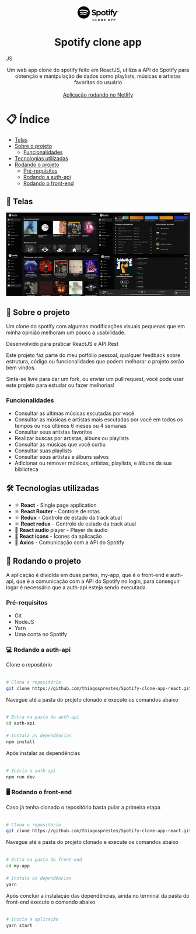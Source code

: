 <h1 align="center">
<br>
  <img src="spotify-clone-app-logo.png" width="auto" height="40" alt="spotify-clone-app">
<br>
<br>
Spotify clone app
</h1>
JS
<p align="center">Um web app clone do spotify feito em ReactJS, utiliza a API do Spotify para obtenção e manipulação de dados como playlists, músicas e artistas favoritas do usuário
<br/><br/><a align="center" href="https://tsprestes-spotifycloneapp.netlify.com" target="_blank">Aplicação rodando no Netlify</a>
</p>

# 📋 Índice

- [Telas](#-Telas)
- [Sobre o projeto](#-Sobre-o-projeto)
  - [Funcionalidades](#-Funcionalidades)
- [Tecnologias utilizadas](#-Tecnologias-utilizadas)
- [Rodando o projeto](#-Rodando-o-projeto)
  - [Pré-requisitos](#-Pré-requisitos)
  - [Rodando a auth-api](#-Rodando-a-auth-api)
  - [Rodando o front-end](#-Rodando-o-front-end)

## 🎨 Telas

<img src="spotify-clone-app-screenshots.jpg" alt="spotify-clone-app">

## 📃 Sobre o projeto

Um clone do spotify com algumas modificações visuais pequenas que em minha opinião melhoram um pouco a usabilidade.

Desenvolvido para práticar ReactJS e API Rest

Este projeto faz parte do meu potfólio pessoal, qualquer feedback sobre estrutura, código ou funcionalidades que podem melhorar o projeto serão bem vindos.

Sinta-se livre para dar um fork, ou enviar um pull request, você pode usar este projeto para estudar ou fazer melhorias!

### Funcionalidades

- Consultar as ultimas músicas escutadas por você
- Consultar as músicas e artistas mais escutadas por você em todos os tempos ou nos últimos 6 meses ou 4 semanas
- Consultar seus artistas favoritos
- Realizar buscas por artistas, álbuns ou playlists
- Consultar as músicas que você curtiu
- Consultar suas playlists
- Consultar seus artistas e álbuns salvos
- Adicionar ou remover músicas, artistas, playlists, e álbuns da sua biblioteca

## 🛠 Tecnologias utilizadas

- ⚛ **React** - Single page application
- ⚛ **React Router** - Controle de rotas
- ⚛ **Redux** - Controle de estado da track atual
- ⚛ **React redux** - Controle de estado da track atual
- 🎵 **React audio** player - Player de áudio
- 🤙 **React icons** - Ícones da aplicação
- 📡 **Axios** - Comunicação com a API do Spotify

## 🚀 Rodando o projeto

A aplicação é dividida em duas partes, my-app, que é o front-end e auth-api, que é a comunicação com a API do Spotify no login, para conseguir logar é necessário que a auth-api esteja sendo executada.

### Pré-requisitos

- Git
- NodeJS
- Yarn
- Uma conta no Spotify

### 💻 Rodando a auth-api

Clone o repositório

```bash

# Clona o repositório
git clone https://github.com/thiagosprestes/Spotify-clone-app-react.git

```

Navegue até a pasta do projeto clonado e execute os comandos abaixo

```bash

# Entra na pasta da auth-api
cd auth-api

# Instala as dependências
npm install

```
Após instalar as dependências

```bash

# Inicia a auth-api
npm run dev

```

### 🖥 Rodando o front-end

Caso já tenha clonado o repositório basta pular a primeira etapa

```bash

# Clona o repositório
git clone https://github.com/thiagosprestes/Spotify-clone-app-react.git

```

Navegue até a pasta do projeto clonado e execute os comandos abaixo

```bash

# Entra na pasta do front-end
cd my-app

# Instala as dependências
yarn

```
Após concluir a instalação das dependências, ainda no terminal da pasta do front-end execute o comando abaixo

```bash

# Inicia a aplicação
yarn start

```
